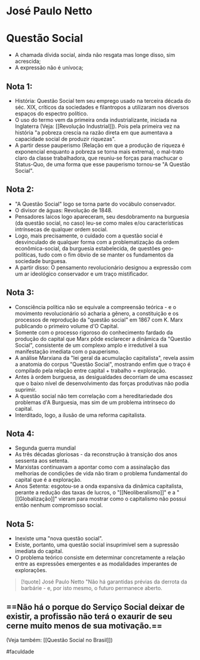 # José Paulo Netto

# Questão Social
- A chamada dívida social, ainda não resgata mas longe disso, sim acrescida; 
- A expressão não é unívoca;

## Nota 1:
- História: Questão Social tem seu emprego usado na terceira década do séc. XIX, críticos da sociedades e filantropos a utilizaram nos diversos espaços do espectro político.
- O uso do termo vem da primeira onda industrializante, iniciada na Inglaterra (Veja: [[Revolução Industrial]]). Pois pela primeira vez na história "a pobreza crescia na razão direta em que aumentava a capacidade social de produzir riquezas". 
- A partir desse pauperismo (Relação em que a produção de riqueza é exponencial enquanto a pobreza se torna mais extrema), o mal-trato claro da classe trabalhadora, que reuniu-se forças para machucar o Status-Quo, de uma forma que esse pauperismo tornou-se "A Questão Social".

## Nota 2:
- "A Questão Social" logo se torna parte do vocábulo conservador.
- O divisor de águas: Revolução de 1848.
- Pensadores laicos logo apareceram, seu desdobramento na burguesia (da questão social, no caso) leu-se como males e/ou características intrínsecas de qualquer ordem social.
-  Logo, mais precisamente, o cuidado com a questão social é desvinculado de qualquer forma com a problematização da ordem econômica-social, da burguesia estabelecida, de questões geo-políticas, tudo com o fim óbvio de se manter os fundamentos da sociedade burguesa.
- A partir disso: O pensamento revolucionário designou a expressão com um ar ideológico conservador e um traço mistificador.

## Nota 3:
- Consciência política não se equivale a compreensão teórica - e o movimento revolucionário só acharia a gênero, a constituição e os processos de reprodução da "questão social" em 1867 com K. Marx publicando o primeiro volume d'O Capital.
- Somente com o processo rigoroso do conhecimento fardado da produção do capital que Marx pôde esclarecer a dinâmica da "Questão Social", consistente de um complexo amplo e irredutível à sua manifestação imediata com o pauperismo.
- A análise Marxiana da "lei geral da acumulação capitalista", revela assim a anatomia do corpus "Questão Social", mostrando enfim que o traço é compilado pela relação entre capital + trabalho = exploração.
- Antes à ordem burguesa, as desigualdades decorriam de uma escassez que o baixo nível de desenvolvimento das forças produtivas não podia suprimir. 
- A questão social não tem correlação com a hereditariedade dos problemas d'A Burguesia, mas sim de um problema intrínseco do capital.
- Interditado, logo, a ilusão de uma reforma capitalista.

## Nota 4:
- Segunda guerra mundial
- As três décadas gloriosas - da reconstrução à transição dos anos sessenta aos setenta.
- Marxistas continuavam a apontar como com a assinalação das melhorias de condições de vida não tiram o problema fundamental do capital que é a exploração.
- Anos Setenta: esgotou-se a onda expansiva da dinâmica capitalista, perante a redução das taxas de lucros, o "[[Neoliberalismo]]" e a "[[Globalização]]" vieram para mostrar como o capitalismo não possui então nenhum compromisso social.

## Nota 5:
- Inexiste uma "nova questão social".
- Existe, portanto, uma questão social insuprimível sem a supressão imediata do capital.
- O problema teórico consiste em determinar concretamente a relação entre as expressões emergentes e as modalidades imperantes de explorações.

>[!quote] José Paulo Netto
>"Não há garantidas prévias da derrota da barbárie - e, por isto mesmo, o futuro permanece aberto.

## ==Não há o porque do Serviço Social deixar de existir, a profissão não terá o exaurir de seu cerne muito menos de sua motivação.==

(Veja também: [[Questão Social no Brasil]])

#faculdade 